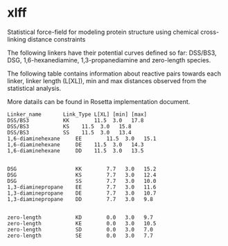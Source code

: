 # xlff
Statistical force-field for modeling protein structure using chemical cross-linking distance constraints

The following linkers have their potential curves defined so far: DSS/BS3, DSG, 1,6-hexanediamine, 1,3-propanediamine and zero-length species. 

The following table contains information about reactive pairs towards each linker, linker length (L[XL]), min and max distances observed from the statistical analysis.

More datails can be found in Rosetta implementation document.

```
Linker_name	      Link_Type L[XL] [min] [max] 
DSS/BS3		      KK        11.5  3.0   17.8  
DSS/BS3		      KS	11.5  3.0   15.8  
DSS/BS3		      SS	11.5  3.0   13.4  
1,6-diaminehexane     EE        11.5  3.0   15.1  
1,6-diaminehexane     DE	11.5  3.0   14.3  
1,6-diaminehexane     DD	11.5  3.0   13.5  


DSG                   KK        7.7   3.0   15.2  
DSG                   KS        7.7   3.0   12.4  
DSG                   SS        7.7   3.0   10.0  
1,3-diaminepropane    EE        7.7   3.0   11.6  
1,3-diaminepropane    DE        7.7   3.0   10.7  
1,3-diaminepropane    DD        7.7   3.0   9.8   


zero-length           KD        0.0   3.0   9.7   
zero-length           KE        0.0   3.0   10.5  
zero-length           SD        0.0   3.0   7.0   
zero-length           SE        0.0   3.0   7.7   
```
